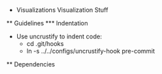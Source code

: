 * Visualizations
Visualization Stuff

** Guidelines
*** Indentation
 - Use uncrustify to indent code:
   - cd .git/hooks
   - ln -s ../../configs/uncrustify-hook pre-commit

** Dependencies

